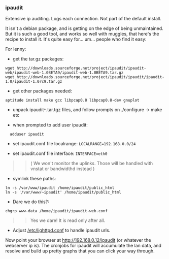 ### ipaudit ###


Extensive ip auditing. Logs each connection. Not part of the default install.

It isn't a debian package, and is getting on the edge of being unmaintained. But it is such a good tool, and works so well with muggles, that here's the recipe to install it. It's quite easy for... um... people who find it easy:


For lenny:

  * get the tar.gz packages:
```
wget http://downloads.sourceforge.net/project/ipaudit/ipaudit-web/ipaudit-web-1.0BETA9/ipaudit-web-1.0BETA9.tar.gz
wget http://downloads.sourceforge.net/project/ipaudit/ipaudit/ipaudit-1.0/ipaudit-1.0rc9.tar.gz
```

  * get other packages needed:
```
aptitude install make gcc libpcap0.8 libpcap0.8-dev gnuplot 
```

  * unpack ipaudit`*`.tar.tgz files, and follow prompts on ./configure -> make etc

  * when prompted to add user ipaudit:
```
  adduser ipaudit
```

  * set ipaudit.conf file localrange:  `LOCALRANGE=192.168.0.0/24`

  * set ipaudit.conf file interface: `INTERFACE=eth0`
> > ( We won't monitor the uplinks. Those will be handled with vnstat or bandwidthd instead )

  * symlink these paths:
```
ln -s /var/www/ipaudit /home/ipaudit/public_html
ln -s '/var/www/~ipaudit' /home/ipaudit/public_html
```

  * Dare we do this?:
```
chgrp www-data /home/ipaudit/ipaudit-web.conf
```
> > Yes we dare! It is read only after all.


  * Adjust [/etc/lighttpd.conf](lighttpd.md) to handle ipaudit urls.

Now point your browser at http://192.168.0.12/ipaudit  (or whatever the webserver ip is). The cronjobs for ipaudit will accumulate the lan data, and resolve and build up pretty graphs that you can click your way through.